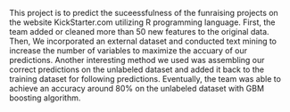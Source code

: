 This project is to predict the suceessfulness of the funraising projects on the website KickStarter.com utilizing R programming language. 
First, the team added or cleaned more than 50 new features to the original data.
Then, We incorporated an external dataset and conducted text mining to increase the number of variables to maximize the accuary of our predictions.
Another interesting method we used was assembling our correct predictions on the unlabeled dataset and added it back to the training dataset for following predictions. 
Eventually, the team was able to achieve an accuracy around 80% on the unlabeled dataset with GBM boosting algorithm.
